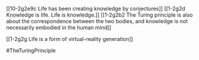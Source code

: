 [[10-2g2e9c Life has been creating knowledge by conjectures]]
[[1-2g2d Knowledge is life. Life is knowledge.]]
[[1-2g2b2 The Turing principle is also about the correspondence between the two bodies, and knowledge is not necessarily embodied in the human mind]]

[[1-2g2g Life is a form of virtual-reality generation]]

#TheTuringPrinciple 